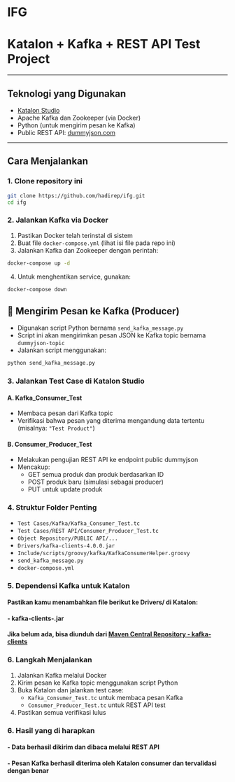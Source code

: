 # IFG
# Katalon + Kafka + REST API Test Project

---

## Teknologi yang Digunakan
- [Katalon Studio](https://www.katalon.com/)
- Apache Kafka dan Zookeeper (via Docker)  
- Python (untuk mengirim pesan ke Kafka)  
- Public REST API: [dummyjson.com](https://dummyjson.com/)

---

## Cara Menjalankan
### 1. **Clone repository ini**
```bash
git clone https://github.com/hadirep/ifg.git
cd ifg
```
### 2. **Jalankan Kafka via Docker**
1. Pastikan Docker telah terinstal di sistem
2. Buat file `docker-compose.yml` (lihat isi file pada repo ini)
3. Jalankan Kafka dan Zookeeper dengan perintah:
```bash
docker-compose up -d
```
4. Untuk menghentikan service, gunakan:
```bash
docker-compose down
```
## 📨 Mengirim Pesan ke Kafka (Producer)
- Digunakan script Python bernama `send_kafka_message.py`
- Script ini akan mengirimkan pesan JSON ke Kafka topic bernama `dummyjson-topic`
- Jalankan script menggunakan:
```bash
python send_kafka_message.py
```
### 3. **Jalankan Test Case di Katalon Studio**
#### A. Kafka_Consumer_Test
- Membaca pesan dari Kafka topic
- Verifikasi bahwa pesan yang diterima mengandung data tertentu (misalnya: `"Test Product"`)

#### B. Consumer_Producer_Test
- Melakukan pengujian REST API ke endpoint public dummyjson
- Mencakup:
  - GET semua produk dan produk berdasarkan ID
  - POST produk baru (simulasi sebagai producer)
  - PUT untuk update produk

### 4. **Struktur Folder Penting**

- `Test Cases/Kafka/Kafka_Consumer_Test.tc`  
- `Test Cases/REST API/Consumer_Producer_Test.tc`  
- `Object Repository/PUBLIC API/...`
- `Drivers/kafka-clients-4.0.0.jar`
- `Include/scripts/groovy/kafka/KafkaConsumerHelper.groovy`  
- `send_kafka_message.py`  
- `docker-compose.yml`
  
### 5. **Dependensi Kafka untuk Katalon**
#### Pastikan kamu menambahkan file berikut ke Drivers/ di Katalon:
#### - kafka-clients-<versi>.jar
#### Jika belum ada, bisa diunduh dari [Maven Central Repository - kafka-clients](https://central.sonatype.com/artifact/org.apache.kafka/kafka-clients/versions)

### 6. **Langkah Menjalankan**

1. Jalankan Kafka melalui Docker
2. Kirim pesan ke Kafka topic menggunakan script Python
3. Buka Katalon dan jalankan test case:
   - `Kafka_Consumer_Test.tc` untuk membaca pesan Kafka
   - `Consumer_Producer_Test.tc` untuk REST API test
4. Pastikan semua verifikasi lulus

### 6. **Hasil yang di harapkan**
#### - Data berhasil dikirim dan dibaca melalui REST API
#### - Pesan Kafka berhasil diterima oleh Katalon consumer dan tervalidasi dengan benar

